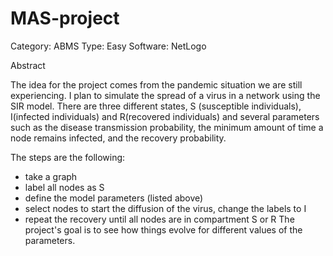 # MAS-project

Category: ABMS
Type: Easy
Software: NetLogo

Abstract
    
The idea for the project comes from the pandemic situation we are still experiencing. I plan to simulate the spread of a virus in a network using the SIR model. There are three different states, S (susceptible individuals), I(infected individuals) and R(recovered individuals) and several parameters such as the disease transmission probability, the minimum amount of time a node remains infected, and the recovery probability.

The steps are the following:
- take a graph
- label all nodes as S
- define the model parameters (listed above)
- select nodes to start the diffusion of the virus, change the labels to I
- repeat the recovery until all nodes are in compartment S or R
The project's goal is to see how things evolve for different values of the parameters.
